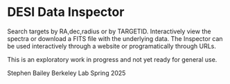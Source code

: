 # DESI Data Inspector

Search targets by RA,dec,radius or by TARGETID.
Interactively view the spectra or download a FITS file with the underlying data.
The Inspector can be used interactively through a website or programatically
through URLs.

This is an exploratory work in progress and not yet ready for general use.

Stephen Bailey
Berkeley Lab
Spring 2025


